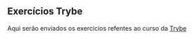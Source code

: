 ## Exercícios Trybe

Aqui serão enviados os exercicios refentes ao curso da <a href="https://www.betrybe.com/" target="_blank">Trybe</a>
